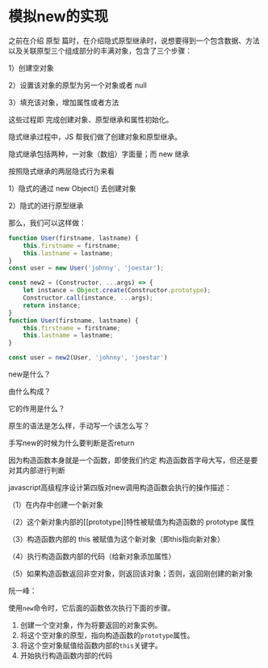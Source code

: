 # 模拟new的实现

之前在介绍 原型 篇时，在介绍隐式原型继承时，说想要得到一个包含数据、方法以及关联原型三个组成部分的丰满对象，包含了三个步骤：

1）创建空对象

2）设置该对象的原型为另一个对象或者 null

3）填充该对象，增加属性或者方法

这些过程即 完成创建对象、原型继承和属性初始化。

隐式继承过程中，JS 帮我们做了创建对象和原型继承。

隐式继承包括两种，一对象（数组）字面量；而 new 继承

按照隐式继承的两层隐式行为来看

1）隐式的通过 new Object() 去创建对象

2）隐式的进行原型继承

那么，我们可以这样做：

```javascript
function User(firstname, lastname) {
    this.firstname = firstname;
	this.lastname = lastname;
}
const user = new User('johnny', 'joestar');
```



```javascript
const new2 = (Constructor, ...args) => {
    let instance = Object.create(Constructor.prototype);
    Constructor.call(instance, ...args);
    return instance;
}
function User(firstname, lastname) {
    this.firstname = firstname;
	this.lastname = lastname;
}

const user = new2(User, 'johnny', 'joestar')
```







new是什么？

由什么构成？

它的作用是什么？

原生的语法是怎么样，手动写一个该怎么写？





手写new的时候为什么要判断是否return

因为构造函数本身就是一个函数，即使我们约定 构造函数首字母大写，但还是要对其内部进行判断











javascript高级程序设计第四版对new调用构造函数会执行的操作描述：

（1）在内存中创建一个新对象

（2）这个新对象内部的[[prototype]]特性被赋值为构造函数的 prototype 属性

（3）构造函数内部的 this 被赋值为这个新对象（即this指向新对象）

（4）执行构造函数内部的代码（给新对象添加属性）

（5）如果构造函数返回非空对象，则返回该对象；否则，返回刚创建的新对象



阮一峰：

使用`new`命令时，它后面的函数依次执行下面的步骤。

1. 创建一个空对象，作为将要返回的对象实例。
2. 将这个空对象的原型，指向构造函数的`prototype`属性。
3. 将这个空对象赋值给函数内部的`this`关键字。
4. 开始执行构造函数内部的代码